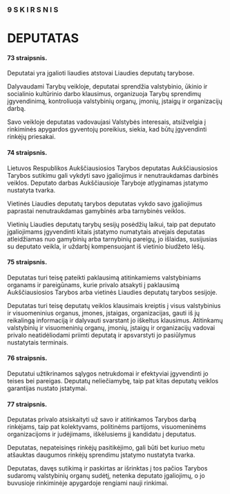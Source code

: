 ### 9 S K I R S N I S

# DEPUTATAS

#### 73 straipsnis.

Deputatai yra įgalioti liaudies atstovai Liaudies deputatų tarybose.

Dalyvaudami Tarybų veikloje, deputatai sprendžia valstybinio, ūkinio ir socialinio kultūrinio darbo klausimus, organizuoja Tarybų sprendimų įgyvendinimą, kontroliuoja valstybinių organų, įmonių, įstaigų ir organizacijų darbą.

Savo veikloje deputatas vadovaujasi Valstybės interesais, atsižvelgia į rinkiminės apygardos gyventojų poreikius, siekia, kad būtų įgyvendinti rinkėjų priesakai.

#### 74 straipsnis.

Lietuvos Respublikos Aukščiausiosios Tarybos deputatas Aukščiausiosios Tarybos sutikimu gali vykdyti savo įgaliojimus ir nenutraukdamas darbinės veiklos. Deputato darbas Aukščiausioje Taryboje atlyginamas įstatymo nustatyta tvarka.

Vietinės Liaudies deputatų tarybos deputatas vykdo savo įgaliojimus paprastai nenutraukdamas gamybinės arba tarnybinės veiklos.

Vietinių Liaudies deputatų tarybų sesijų posėdžių laikui, taip pat deputato įgaliojimams įgyvendinti kitais įstatymo numatytais atvejais deputatas atleidžiamas nuo gamybinių arba tarnybinių pareigų, jo išlaidas, susijusias su deputato veikla, ir uždarbį kompensuojant iš vietinio biudžeto lėšų.

#### 75 straipsnis.

Deputatas turi teisę pateikti paklausimą atitinkamiems valstybiniams organams ir pareigūnams, kurie privalo atsakyti į paklausimą Aukščiausiosios Tarybos arba vietinės Liaudies deputatų tarybos sesijoje.

Deputatas turi teisę deputatų veiklos klausimais kreiptis į visus valstybinius ir visuomeninius organus, įmones, įstaigas, organizacijas, gauti iš jų reikalingą informaciją ir dalyvauti svarstant jo iškeltus klausimus. Atitinkamų valstybinių ir visuomeninių organų, įmonių, įstaigų ir organizacijų vadovai privalo neatidėliodami priimti deputatą ir apsvarstyti jo pasiūlymus nustatytais terminais.

#### 76 straipsnis.

Deputatui užtikrinamos sąlygos netrukdomai ir efektyviai įgyvendinti jo teises bei pareigas.
Deputatų neliečiamybę, taip pat kitas deputatų veiklos garantijas nustato įstatymai.

#### 77 straipsnis.

Deputatas privalo atsiskaityti už savo ir atitinkamos Tarybos darbą rinkėjams, taip pat kolektyvams, politinėms partijoms, visuomeninėms organizacijoms ir judėjimams, iškėlusiems jį kandidatu į deputatus.

Deputatas, nepateisinęs rinkėjų pasitikėjimo, gali būti bet kuriuo metu atšauktas daugumos rinkėjų sprendimu įstatymo nustatyta tvarka.

Deputatas, davęs sutikimą ir paskirtas ar išrinktas į tos pačios Tarybos sudaromų valstybinių organų sudėtį, netenka deputato įgaliojimų, o jo buvusioje rinkiminėje apygardoje rengiami nauji rinkimai.
